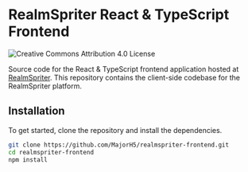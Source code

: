 # RealmSpriter React & TypeScript Frontend  

![Creative Commons Attribution 4.0 License](https://mirrors.creativecommons.org/presskit/buttons/88x31/svg/by.svg)  

Source code for the React & TypeScript frontend application hosted at [RealmSpriter](https://www.realmspriter.com/). This repository contains the client-side codebase for the RealmSpriter platform.  

## Installation  

To get started, clone the repository and install the dependencies.  

```bash
git clone https://github.com/MajorH5/realmspriter-frontend.git
cd realmspriter-frontend
npm install
